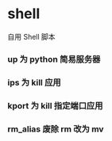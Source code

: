 # shell
自用 Shell 脚本

### up 为 python 简易服务器
### ips 为 kill 应用
### kport 为 kill 指定端口应用

### rm_alias 废除 rm 改为 mv
